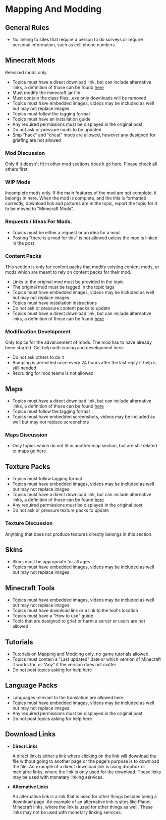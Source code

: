 # Mapping And Modding

## General Rules

* No linking to sites that require a person to do surveys or require personal information, such as cell phone numbers.

## Minecraft Mods

Released mods only. 

* Topics must have a direct download link, but can include alternative links, a definition of those can be found [here](#mapping_and_modding:download_links)
* Must modify the minecraft.jar file
* Must contain the class files. .exe only downloads will be removed
* Topics must have embedded images, videos may be included as well but may not replace images
* Topics must follow the tagging format
* Topics must have an installation guide
* Any required permissions must be displayed in the original post
* Do not ask or pressure mods to be updated
* Smp "hack" and "cheat" mods are allowed, however any designed for griefing are not allowed

### Mod Discussion

Only if it doesn't fit in other mod sections does it go here. Please check all others first.

### WIP Mods

Incomplete mods only. If the main features of the mod are not complete, it belongs in here. When the mod is complete, and the title is formatted correctly, 
download link and pictures are in the topic, report the topic for it to be moved to "Minecraft Mods".

### Requests / Ideas For Mods.

* Topics must be either a request or an idea for a mod
* Posting "there is a mod for this" is not allowed unless the mod is linked in the post

### Content Packs

This section is only for content packs that modify existing content mods, or mods which are meant to rely on content packs for their mod.

* Links to the original mod must be provided in the topic
* The original mod must be tagged in the topic tags
* Topics must have embedded images, videos may be included as well but may not replace images
* Topics must have installation instructions
* Do not ask or pressure content packs to update
* Topics must have a direct download link, but can include alternative links, a definition of those can be found [here](#mapping_and_modding:download_links)

### Modification Development

Only topics for the advancement of mods. The mod has to have already been started. Get help with coding and development here. 

* Do not ask others to do it
* Bumping is permitted once every 24 hours after the last reply if help is still needed
* Recruiting for mod teams is not allowed

## Maps

* Topics must have a direct download link, but can include alternative links, a definition of those can be found [here](#mapping_and_modding:download_links)
* Topics must follow the tagging format
* Topics must have embedded screenshots, videos may be included as well but may not replace screenshots

### Maps Discussion

* Only topics which do not fit in another map section, but are still related to maps go here. 

## Texture Packs

* Topics must follow tagging format
* Topics must have embedded images, videos may be included as well but may not replace images
* Topics must have a direct download link, but can include alternative links, a definition of those can be found [here](#mapping_and_modding:download_links)
* Any required permissions must be displayed in the original post
* Do not ask or pressure texture packs to update

### Texture Discussion

Anything that does not produce textures directly belongs in this section.

## Skins

* Skins must be appropriate for all ages
* Topics must have embedded images, videos may be included as well but may not replace images

## Minecraft Tools

* Topics must have embedded images, videos may be included as well but may not replace images
* Topics must have download link or a link to the tool's location
* Topics must have a "How to use" guide
* Tools that are designed to grief or harm a server or users are not allowed

## Tutorials

* Tutorials on Mapping and Modding only, no game tutorials allowed.
* Topics must contain a "Last updated" date or which version of Minecraft it works for, or "Any" if the verison does not matter
* Do not post topics asking for help here

## Language Packs

* Languages relevant to the translation are allowed here
* Topics must have embedded images, videos may be included as well but may not replace images
* Any required permissions must be displayed in the original post
* Do not post topics asking for help here

## Download Links

* __Direct Links__

  A direct link is either a link where clicking on the link will download the file without going to another page or the page's purpose is to download the file. 
  An example of a direct download link is using dropbox or mediafire links, where the link is only used for the download. 
  These links may be used with monetary linking services.

* __Alternative Links__

  An alternative link is a link that is used for other things besides being a download page.
  An example of an alternative link is sites like Planet Minecraft links, where the link is used for other things as well.
  These links may not be used with monetary linking services.
